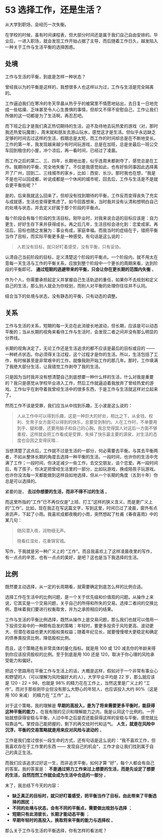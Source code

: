 # 53 选择工作，还是生活？

从大学到职场，会经历一次失衡。

在学校的时候，虽有时间课程表，但大部分时间还是属于我们自己自由安排的。毕业后，一进入职场，就会发现工作开始占据了主导，而后随着工作日久，越发陷入一种关于工作与生活平衡的选择困惑。

## 处境

工作与生活的平衡，到底是怎样一种状态？

曾经我以为的平衡是这样的，我想很多人也这样以为过，工作与生活是完全隔离的。

工作逼迫我们在寒冷的冬天早晨从热乎乎的被窝里不情愿地钻出，去日复一日地完成一些枯燥、乏味甚至令人心生畏惧的事情，但却又不得不安慰自己，工作让我们所做的这一切都是为了生活啊，再忍忍吧。

而下班之后才是我们真正热切期待的生活，迫不及待地去玩热爱的游戏（对，那时我还热爱玩魔兽），周末就和朋友去游山玩水，感觉这才是生活。但似乎永远缺乏足够的时间去过这样的生活，假期总是太短，而工作的时间却总是在不断地变长。工作的第一年，我发现越来越少有时间玩游戏，总是在加班，总是坐最后一班公交车回到租住的小屋，冲个凉后，再一看时间，已经过了凌晨。

而工作之后的第二、三、四年，长期地出差，似乎连周末都剥夺了，感觉总是在工作。我期待的平衡，完全地失衡了。不仅是我感觉如此，也有好些同事因此选择离开了广州，回到二、三线城市的家乡，比如：西安、长沙。那时我也在想，“我是不是也可以回成都，听说成都是一个休闲的城市呢，回去后，工作与生活是不是就会更平衡些呢？”

是的，后来我就这么回来了，但却没有找到期待的平衡，工作反而变得丧失了充实与成就感，生活也变得更焦虑了。如今回首想来，当时我并没有认清和想明白自己的处境与状态，并去定义好属于那个阶段的平衡点。

每个阶段会有每个阶段的生活目标。刚毕业时，对我来说合适的目标应该是：自力更生，好好生存下来并获得成长。再之后几年，生活目标会进化到：恋爱成家。再往后，目标也随之发展为：事业有成，家庭幸福。而我当时的症结在于，错把平衡当作了目标，而实际平衡更多是一种感受。有句话是这么说的：

> 人若没有目标，就只好盯着感受，没有平衡，只有妥协。

认清自己当前阶段的目标，定义清楚这个阶段的平衡点。一个阶段内，就不用太在意每一天生活与工作的平衡关系，应放到整个阶段中一个更长的周期来看，达到阶段的平衡即可。 **通过短期的逃避带来的平衡，只会让你在更长期的范围内失衡** 。

作为个人，你需要承担起定义并掌握自己生活轨迹的重任，如果你不去规划和定义自己的生活，那么别人就会为你规划，而别人对平衡的处理你往往并不认同。

结合当下的处境与状态，没有静态的平衡，只有动态的调整。

## 关系

工作与生活的关系，短期的每一天总在此消彼长地波动，但长期，应该是可以动态平衡的；当从长期的视角来看待工作与生活时，会发现二者之间并没有那么明显的分界线。

长期的视角决定了，无论工作还是生活追求的都不应该是最后的目标或目的 —— 一种終点状态。你必须得关注过程，这个过程才是你的生活。所以，生活包括了工作，有时候甚至是非常艰辛的工作，就像我刚开始工作的那几年。那时，工作填满了我绝大部分生活，让我错觉工作剥夺了我的生活。

只是因为当时我并没有想清楚自己到底想要一种什么样的生活，什么对我是重要的？我只是感觉从学校毕业进入工作，然后工作就逼迫着我放弃了曾经热爱的游戏。工作似乎在剥夺着我曾经生活中的很多东西，于是工作与生活就这样对立起来了。

然而工作不该是受罪，我们应当从中找到乐趣，王小波是这么说的：

> 人从工作中可以得到乐趣，这是一种巨大的好处，相比之下，从金钱、权利、生育子女方面可以得到的快乐，总要受到制约。人在工作时，不单要用到手、腿和腰，还要用脑子和自己的心胸。我总觉得国人对这后一方面不够重视，这样就会把工作看成是受罪，失掉了快乐最主要的源泉，对生活的态度也会因之变得灰暗…

当想清楚了这点后，工作就不过是生活的一部分，何必需要去平衡。与其去平衡两者，不如从整体长期的角度去选择一种平衡的生活。一段时间，也许你的生活中充满了工作；一段时间，你决定减少一些工作，去交交朋友，谈个恋爱。再一段时间后，有了孩子，你决定把曾经生活里的一部分，比如玩游戏，换成陪孩子玩游戏。也许你没法每一天都能做到这样自如地选择，但从一个长期的角度（五到十年）你总是可以选择的。

紧要的是， **去过你想要的生活，而非不得不过的生活** 。

而这里所指的“工作”已不再仅仅是“上班、打工”这样的狭义含义，而是更广义上的“工作”。比如，现在我正在写这篇文字，写到这里，时间已过了凌晨，窗外有点淅沥声，下起了小雨。我喜欢成都夜晚的小雨，突然想起了杜甫《春夜喜雨》中的某几句：

> 随风潜入夜，润物细无声。
>
> 晓看红湿处，花重锦官城。

写作，于我就是另一种广义上的 “工作”。而且我喜欢上了这样凌晨夜里的写作，有一点点的辛苦，也有一点点的美好，是吧？这也是当下我选择的生活。

## 比例

既然要主动选择，从一定的长周期看，就需要确定到底怎么样的比例合适。

选择工作在生活中的比例问题，是一个关于优先级和价值观的问题。从操作上来说，它其实是一个交易问题，关乎自己的所得和所失的交易。选择二者间的交换比例，意味着我们要进行权衡取舍，并为之承担相应的结果。

工作与生活的平衡比例选择，既然从操作上是交易问题，那么我们也就可以借用一下投资交易中的一种颇有启发的策略：年轻时，要更多投资于风险更高、波动更大、但潜在收益也更大的股权类权益；随着年纪见长，就要慢慢增大更稳定和确定的债券类投资比例，降低股权比例。

而且，这个策略还有非常具体的量化指标。就是用 100 或 120 减去你的年龄来得到你应该投资股权的比例。至于到底是用 100 还是 120，取决于你心理的风险承受能力和偏好。

把这个思路用在平衡工作与生活上的话，大概是这样，假如对于一个非常有事业心和野望的人（可以理解为风险偏好大的人），大学毕业平均是 22 岁，那么就应该是 120 - 22 = 98，也就是 98% 的精力花在工作上，当然这里是广义上的 “工作”。而对于那些刚毕业但没有那么大野心的年轻人，也应该投入大约 80%（这是用 100 来减） 的精力在 “工作” 上。

对于这个策略，我的理解是 **早期的高投入，是为了将来需要更多平衡时，能获得这种平衡的能力** 。在我有限的见识和理解能力之内，我是认同这个比例的。一开始就想获得安稳与平衡，人过中年之后是否还能获得这样的安稳与平衡，感觉就比较靠运气。掌控自己能把握的，剩下的再交给时代和运气。 **人生，就是在风险中沉浮，平衡的交易策略就是用来应对风险与波动的** 。

工作是我们度过很长一段生命的方式，还有句话是这么说的：“我不喜欢工作，但我喜欢存在于工作里的东西 —— 发现自己的机会”，工作才会让我们找到属于自己的真正生活。

而我们应该追求过好这一生，而非追求平衡，如何才算 “好”，每个人都会有自己的答案。我的答案是： **不是通过努力工作来过上想要的生活，而是先设定了想要的生活，自然而然工作就会成为生活中合适的一部分** 。

末了，我总结下今天的内容：

- **缺乏真正的目标时，就只好盯着感受，把平衡当作了目标，由此带来了平衡选择的困扰** ；
- **不同的处境与状态，会有不同的平衡点，需要做出规划与选择** ；
- **短期只有此消彼长，长期才能动态平衡** ；
- **早期年轻时的高投入，换取将来平衡的能力与选择权** 。

那么关于工作与生活的平衡选择，你有怎样的看法呢？
